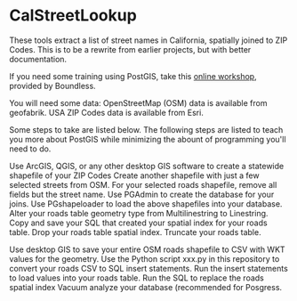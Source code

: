 # CalStreetLookup
These tools extract a list of street names in California, spatially joined to ZIP Codes. This is to be a rewrite from earlier projects, but with better documentation.

If you need some training using PostGIS, take this <a href="http://workshops.boundlessgeo.com/postgis-intro/">online workshop</a>, provided by Boundless.

You will need some data:
OpenStreetMap (OSM) data is available from geofabrik.
USA ZIP Codes data is available from Esri.

Some steps to take are listed below. The following steps are listed to teach you more about PostGIS while minimizing the abount of programming you'll need to do.

Use ArcGIS, QGIS, or any other desktop GIS software to create a statewide shapefile of your ZIP Codes
Create another shapefile with just a few selected streets from OSM.
For your selected roads shapefile, remove all fields but the street name.
Use PGAdmin to create the database for your joins.
Use PGshapeloader to load the above shapefiles into your database.
Alter your roads table geometry type from Multilinestring to Linestring.
Copy and save your SQL that created your spatial index for your roads table.
Drop your roads table spatial index.
Truncate your roads table.

Use desktop GIS to save your entire OSM roads shapefile to CSV with WKT values for the geometry.
Use the Python script xxx.py in this repository to convert your roads CSV to SQL insert statements.
Run the insert statements to load values into your roads table.
Run the SQL to replace the roads spatial index
Vacuum analyze your database (recommended for Posgress.
